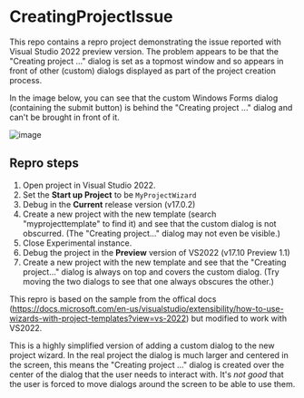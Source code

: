 # CreatingProjectIssue

This repo contains a repro project demonstrating the issue reported with Visual Studio 2022 preview version.
The problem appears to be that the "Creating project ..." dialog is set as a topmost window and so appears in front of other (custom) dialogs displayed as part of the project creation process.

In the image below, you can see that the custom Windows Forms dialog (containing the submit button) is behind the "Creating project ..." dialog and can't be brought in front of it.

![image](https://user-images.githubusercontent.com/189547/145212047-a311d722-cf1a-4ced-87dc-199eeb2dc9da.png)

## Repro steps

1. Open project in Visual Studio 2022.
2. Set the **Start up Project** to be `MyProjectWizard`
3. Debug in the **Current** release version (v17.0.2)
4. Create a new project with the new template (search "myprojecttemplate" to find it) and see that the custom dialog is not obscurred. (The "Creating project..." dialog may not even be visible.)
5. Close Experimental instance.
6. Debug the project in the **Preview** version of VS2022 (v17.10 Preview 1.1)
7. Create a new project with the new template and see that the "Creating project..." dialog is always on top and covers the custom dialog. (Try moving the two dialogs to see that one always obscures the other.)

This repro is based on the sample from the offical docs (https://docs.microsoft.com/en-us/visualstudio/extensibility/how-to-use-wizards-with-project-templates?view=vs-2022) but modified to work with VS2022.

This is a highly simplified version of adding a custom dialog to the new project wizard. In the real project the dialog is much larger and centered in the screen, this means the "Creating project ..." dialog is created over the center of the dialog that the user needs to interact with. It's _not good_ that the user is forced to move dialogs around the screen to be able to use them.
